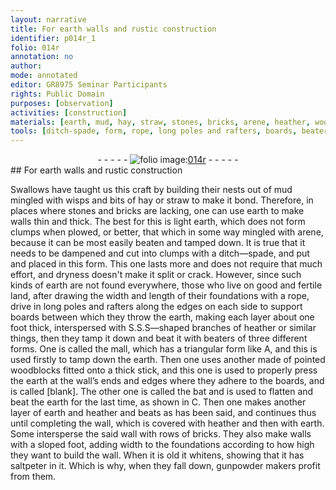 ```yaml
---
layout: narrative
title: For earth walls and rustic construction
identifier: p014r_1
folio: 014r
annotation: no
author:
mode: annotated
editor: GR8975 Seminar Participants
rights: Public Domain
purposes: [observation]
activities: [construction]
materials: [earth, mud, hay, straw, stones, bricks, arene, heather, woodblocks, saltpeter]
tools: [ditch-spade, form, rope, long poles and rafters, boards, beaters of three different forms, mall, pointed woodblocks fitted onto a thick stick, bat]
---
```


 <div class="folio" align="center">- - - - - <a href="http://gallica.bnf.fr/ark:/12148/btv1b10500001g/f33.image" target="_blank"><img src="https://cu-mkp.github.io/GR8975-edition/assets/photo-icon.png" alt="folio image: " style="display:inline-block; margin-bottom:-3px;"/>014r</a> - - - - - </div>  <span class="activity"></span> 
## For <span class="material_format"><span class="material">earth</span> walls</span> and rustic construction

 
<span class="animal">Swallows</span> have taught us this craft by building their nests out of <span class="material">mud</span> mingled with wisps and bits of <span class="material"><span class="plant">hay</span></span> or <span class="material"><span class="plant">straw</span></span> to make it bond. Therefore, in places where <span class="material">stones</span> and <span class="material">bricks</span> are lacking, one can use <span class="material">earth</span> to make walls thin and thick. The best for this is <span class="material_format">light <span class="material">earth</span></span>, which does not form clumps when plowed, or better, that which in some way mingled with <span class="material">arene</span>, because it can be most easily beaten and tamped down. It is true that it needs to be dampened and cut into clumps with a <span class="tool">ditch—spade</span>, and put and placed in this <span class="tool">form</span>. This one lasts more and does not require that much effort, and dryness doesn't make it split or crack. However, since such kinds of <span class="material">earth</span> are not found everywhere, those who live on good and fertile land, after drawing the width and length of their foundations with a <span class="tool">rope</span>, drive in <span class="tool">long poles and rafters</span> along the edges on each side to support <span class="tool">boards</span> between which they throw the <span class="material">earth</span>, making each layer about <span class="unit">one foot</span> thick, interspersed with <span class="material_format">S.S.S—shaped branches of <span class="material"><span class="plant">heather</span></span></span> or similar things, then they tamp it down and beat it with <span class="tool">beaters of three different forms</span>. One is called the <span class="tool">mall</span>, which has a triangular form like A, and this is used firstly to tamp down the <span class="material">earth</span>. Then one uses another made of <span class="tool">pointed <span class="material">woodblocks</span> fitted onto a thick stick</span>, and this one is used to properly press the <span class="material">earth</span> at the wall’s ends and edges where they adhere to the <span class="tool">boards</span>, and is called [blank]. The other one is called the <span class="tool">bat</span> and is used to flatten and beat the <span class="material">earth</span> for the last time, as shown in C. Then one makes another layer of <span class="material">earth</span> and <span class="material"><span class="plant">heather</span></span> and beats as has been said, and continues thus until completing the wall, which is covered with <span class="material"><span class="plant">heather</span></span> and then with <span class="material">earth</span>. Some intersperse the said wall with rows of <span class="material">bricks</span>. They also make walls with a sloped foot, adding width to the foundations according to how high they want to build the wall. When it is old it <span class="color">white</span>ns, showing that it has <span class="material">saltpeter</span> in it. Which is why, when they fall down, <span class="profession">gunpowder</span> makers profit from them.
 <span class="figure"></span> 